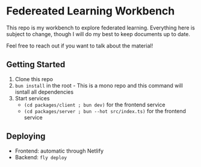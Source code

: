 # Federeated Learning Workbench

This repo is my workbench to explore federated learning. Everything here is
subject to change, though I will do my best to keep documents up to date.

Feel free to reach out if you want to talk about the material!

## Getting Started

1. Clone this repo
2. `bun install` in the root - This is a mono repo and this command will isntall all dependencies
3. Start services
    * `(cd packages/client ; bun dev)` for the frontend service
    * `(cd packages/server ; bun --hot src/index.ts)` for the frontend service

## Deploying

* Frontend: automatic through Netlify
* Backend: `fly deploy`
